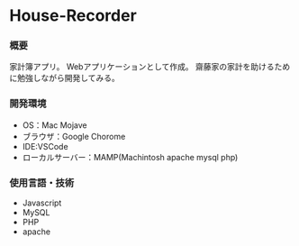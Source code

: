 # House-Recorder

### 概要

家計簿アプリ。
Webアプリケーションとして作成。
齋藤家の家計を助けるために勉強しながら開発してみる。

### 開発環境
- OS：Mac Mojave
- ブラウザ：Google Chorome
- IDE:VSCode
- ローカルサーバー：MAMP(Machintosh apache mysql php)

### 使用言語・技術
- Javascript
- MySQL
- PHP
- apache
